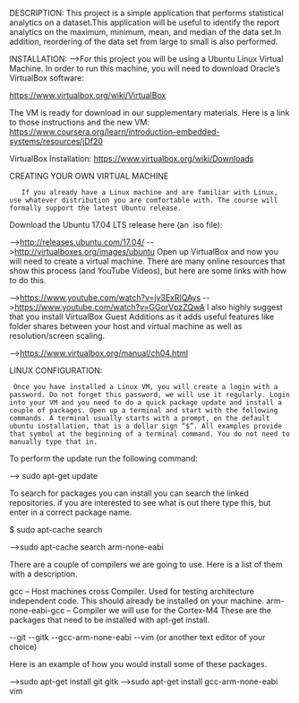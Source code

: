 DESCRIPTION:
   This project is a simple application that performs statistical analytics on a dataset.This application will be useful to identify the report analytics on the maximum, minimum, mean, and median of the data set.In addition, reordering of the data set from large to small is also performed.

INSTALLATION:
     -->For this project you will be using a Ubuntu Linux Virtual Machine. In order to run this machine, you will need to download Oracle’s VirtualBox software:

https://www.virtualbox.org/wiki/VirtualBox

The VM is ready for download in our supplementary materials. Here is a link to those instructions and the new VM: https://www.coursera.org/learn/introduction-embedded-systems/resources/jDf20

VirtualBox Installation: https://www.virtualbox.org/wiki/Downloads

CREATING YOUR OWN VIRTUAL MACHINE

       If you already have a Linux machine and are familiar with Linux, use whatever distribution you are comfortable with. The course will formally support the latest Ubuntu release.

Download the Ubuntu 17.04 LTS release here (an .iso file):

-->http://releases.ubuntu.com/17.04/
-->http://virtualboxes.org/images/ubuntu
Open up VirtualBox and now you will need to create a virtual machine. There are many online resources that show this process (and YouTube Videos), but here are some links with how to do this.

-->https://www.youtube.com/watch?v=jy3ExRlQAys
-->https://www.youtube.com/watch?v=GGorVpzZQwA
I also highly suggest that you install VirtualBox Guest Additions as it adds useful features like folder shares between your host and virtual machine as well as resolution/screen scaling.

-->https://www.virtualbox.org/manual/ch04.html

LINUX CONFIGURATION:

     Once you have installed a Linux VM, you will create a login with a password. Do not forget this password, we will use it regularly. Login into your VM and you need to do a quick package update and install a couple of packages. Open up a terminal and start with the following commands. A terminal usually starts with a prompt, on the default ubuntu installation, that is a dollar sign “$”. All examples provide that symbol at the beginning of a terminal command. You do not need to manually type that in.

To perform the update run the following command:

--> sudo apt-get update

To search for packages you can install you can search the linked repositories. if you are interested to see what is out there type this, but enter in a correct package name.

$ sudo apt-cache search <package-name>

-->sudo apt-cache search arm-none-eabi 

There are a couple of compilers we are going to use. Here is a list of them with a description.

gcc – Host machines cross Compiler. Used for testing architecture independent code. This should already be installed on your machine.
arm-none-eabi-gcc – Compiler we will use for the Cortex-M4
These are the packages that need to be installed with apt-get install.

--git
--gitk
--gcc-arm-none-eabi
--vim (or another text editor of your choice)

Here is an example of how you would install some of these packages.

-->sudo apt-get install git gitk
-->sudo apt-get install gcc-arm-none-eabi vim


